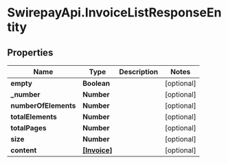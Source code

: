 # SwirepayApi.InvoiceListResponseEntity

## Properties

Name | Type | Description | Notes
------------ | ------------- | ------------- | -------------
**empty** | **Boolean** |  | [optional] 
**_number** | **Number** |  | [optional] 
**numberOfElements** | **Number** |  | [optional] 
**totalElements** | **Number** |  | [optional] 
**totalPages** | **Number** |  | [optional] 
**size** | **Number** |  | [optional] 
**content** | [**[Invoice]**](Invoice.md) |  | [optional] 


